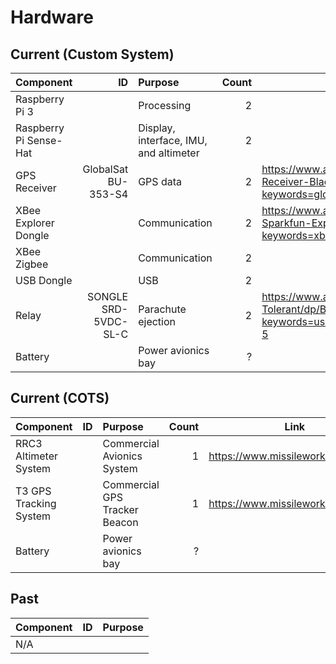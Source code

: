 # Hardware
## Current (Custom System)

| Component              | ID                   | Purpose                                | Count | Link                                                                                                                                     |
| :--                    | --:                  | :--                                    | --:   | ---                                                                                                                                      |
| Raspberry Pi 3         |                      | Processing                             | 2     |                                                                                                                                          |
| Raspberry Pi Sense-Hat |                      | Display, interface, IMU, and altimeter | 2     |                                                                                                                                          |
| GPS Receiver           | GlobalSat BU-353-S4  | GPS data                               | 2     | https://www.amazon.com/GlobalSat-BU-353-S4-USB-Receiver-Black/dp/B008200LHW/ref=sr_1_2?keywords=globalsat+gps&qid=1582506330&sr=8-2      |
| XBee Explorer Dongle   |                      | Communication                          | 2     | https://www.amazon.com/SparkFun-WRL-11697-Sparkfun-Explorer-Dongle/dp/B011QJIHY4/ref=sr_1_1?keywords=xbee+explorer&qid=1582506011&sr=8-1 |
| XBee Zigbee            |                      | Communication                          | 2     |                                                                                                                                          |
| USB Dongle             |                      | USB                                    | 2     |                                                                                                                                          |
| Relay                  | SONGLE SRD-5VDC-SL-C | Parachute ejection                     | 2     | https://www.amazon.com/DZS-Elec-Channel-Isolation-Tolerant/dp/B0721M34CM/ref=sr_1_5?keywords=usb+relay+2+channel&qid=1582506291&sr=8-5   |
| Battery                |                      | Power avionics bay                     | ?     |                                                                                                                                          |

## Current (COTS)

| Component              | ID  | Purpose                       | Count | Link                               |
| :--                    | --: | :--                           | --:   | --                                 |
| RRC3 Altimeter System  |     | Commercial Avionics System    | 1     | https://www.missileworks.com/rrc3/ |
| T3 GPS Tracking System |     | Commercial GPS Tracker Beacon | 1     | https://www.missileworks.com/t3/   |
| Battery                |     | Power avionics bay            | ?     |                                    |

## Past
| Component | ID  | Purpose |
| :---      | --: | :--     |
| N/A       |     |         |

